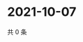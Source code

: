 # 2021-10-07

共 0 条

<!-- BEGIN WEIBO -->
<!-- 最后更新时间 Thu Oct 07 2021 17:00:30 GMT+0800 (China Standard Time) -->

<!-- END WEIBO -->
